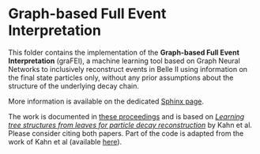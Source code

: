 # Graph-based Full Event Interpretation

This folder contains the implementation of the **Graph-based Full Event Interpretation** (graFEI), a machine learning tool based on Graph Neural Networks to inclusively reconstruct events in Belle II using information on the final state particles only, without any prior assumptions about the structure of the underlying decay chain.

More information is available on the dedicated [Sphinx page](https://software.belle2.org/development/sphinx/analysis/doc/GraFEI.html). 

The work is documented in [these proceedings](https://indico.cern.ch/event/1106990/papers/4996235/files/12252-ACAT_2022_proceedings.pdf) and is based on [_Learning tree structures from leaves for particle decay reconstruction_](https://iopscience.iop.org/article/10.1088/2632-2153/ac8de0) by Kahn et al. Please consider citing both papers. 
Part of the code is adapted from the work of Kahn et al (available [here](https://github.com/Helmholtz-AI-Energy/BaumBauen)).